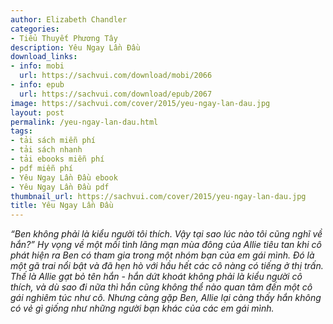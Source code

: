 ```yaml
---
author: Elizabeth Chandler
categories:
- Tiểu Thuyết Phương Tây
description: Yêu Ngay Lần Đầu
download_links:
- info: mobi
  url: https://sachvui.com/download/mobi/2066
- info: epub
  url: https://sachvui.com/download/epub/2067
image: https://sachvui.com/cover/2015/yeu-ngay-lan-dau.jpg
layout: post
permalink: /yeu-ngay-lan-dau.html
tags:
- tải sách miễn phí
- tải sách nhanh
- tải ebooks miễn phí
- pdf miễn phí
- Yêu Ngay Lần Đầu ebook
- Yêu Ngay Lần Đầu pdf
thumbnail_url: https://sachvui.com/cover/2015/yeu-ngay-lan-dau.jpg
title: Yêu Ngay Lần Đầu
---
```


 <div class="item-desc text-justify"> <p><em>“Ben không phải là kiểu người tôi thích. Vậy tại sao lúc nào tôi cũng nghĩ về hắn?” Hy vọng về một mối tình lãng mạn mùa đông của Allie tiêu tan khi cô phát hiện ra Ben có tham gia trong một nhóm bạn của em gái mình. Đó là một gã trai nổi bật và đã hẹn hò với hầu hết các cô nàng có tiếng ở thị trấn. Thế là Allie gạt bỏ tên hắn - hắn dứt khoát không phải là kiểu người cô thích, và dù sao đi nữa thì hắn cũng không thể nào quan tâm đến một cô gái nghiêm túc như cô. Nhưng càng gặp Ben, Allie lại càng thấy hắn không có vẻ gì giống như những người bạn khác của các em gái mình.</em></p> </div>